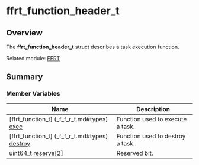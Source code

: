 # ffrt_function_header_t


## Overview

The **ffrt_function_header_t** struct describes a task execution function.

Related module: [FFRT](_f_f_r_t.md)


## Summary


### Member Variables

| Name| Description| 
| -------- | -------- |
| [ffrt_function_t] (_f_f_r_t.md#types) [exec](_f_f_r_t.md#exec)| Function used to execute a task.| 
| [ffrt_function_t] (_f_f_r_t.md#types) [destroy](_f_f_r_t.md#destroy)| Function used to destroy a task.| 
| uint64_t [reserve](_f_f_r_t.md#reserve)[2] | Reserved bit.| 
